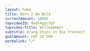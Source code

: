 ```yaml
---
layout: home
title: Born 2 Be Wild
currentAmount: 10003
topvideoID: 0wOx4ppcTgY
topvideo-title: Willkommen!
subtitle: Orang-Utans in die Freiheit
goalAmount: CHF 16'500
permalink: "/"
---
```

